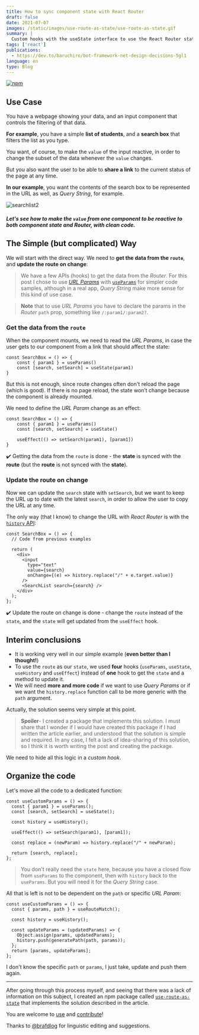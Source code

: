 ```yaml
---
title: How to sync component state with React Router
draft: false
date: 2021-07-07
images: /static/images/use-route-as-state/use-route-as-state.gif
summary: |
  Custom hooks with the useState interface to use the React Router state as the component state.
tags: ['react']
publications:
  - https://dev.to/baruchiro/bot-framework-net-design-decisions-5gl1
language: en
type: Blog
---
```


[![npm](https://img.shields.io/badge/npm-use--route--as--state-informational?logo=npm)](https://www.npmjs.com/package/use-route-as-state)

## Use Case

You have a webpage showing your data, and an input component that controls the filtering of that data.

**For example**, you have a simple **list of students**, and a **search box** that filters the list as you type.

You want, of course, to make the `value` of the input reactive, in order to change the subset of the data whenever the `value` changes.

But you also want the user to be able to **share a link** to the current status of the page at any time.

**In our example**, you want the contents of the search box to be represented in the URL as well, as _Query String_, for example.

![searchlist2](https://dev-to-uploads.s3.amazonaws.com/i/r6iag63d4moogzazcp5n.gif)

##### Let's see how to make the `value` from one component to be reactive to both **component state** and **Router**, with clean code.

## The Simple (but complicated) Way

We will start with the direct way. We need to **get the data from the `route`**, and **update the route on change**:

> We have a few APIs (hooks) to get the data from the _Router_. For this post I chose to use [_URL Params_](https://reactrouter.com/web/example/url-params) with [`useParams`](https://reactrouter.com/web/api/Hooks/useparams) for simpler code samples, although in a real app, _Query String_ make more sense for this kind of use case.

> **Note** that to use _URL Params_ you have to declare the params in the _Router_ `path` prop, something like `/:param1/:param2?`.

### Get the data from the `route`

When the component mounts, we need to read the _URL Params_, in case the user gets to our component from a link that should affect the state:

```react
const SearchBox = () => {
    const { param1 } = useParams()
    const [search, setSearch] = useState(param1)
}
```

But this is not enough, since route changes often don't reload the page (which is good). If there is no page reload, the state won’t change because the component is already mounted.

We need to define the _URL Param_ change as an effect:

```react
const SearchBox = () => {
    const { param1 } = useParams()
    const [search, setSearch] = useState()

    useEffect(() => setSearch(param1), [param1])
}
```

✔️ Getting the data from the `route` is done - the **state** is synced with the **route** (but the **route** is not synced with the **state**).

### Update the route on change

Now we can update the `search` state with `setSearch`, but we want to keep the URL up to date with the latest `search`, in order to allow the user to copy the URL at any time.

The only way (that I know) to change the URL with _React Router_ is with the [`history` API](https://reactrouter.com/web/api/history):

```react
const SearchBox = () => {
  // Code from previous examples

  return (
    <div>
      <input
        type="text"
        value={search}
        onChange={(e) => history.replace("/" + e.target.value)}
      />
      <SearchList search={search} />
    </div>
  );
};
```

✔️ Update the route on change is done - change the `route` instead of the `state`, and the `state` will get updated from the `useEffect` hook.

## Interim conclusions

- It is working very well in our simple example (**even better than I thought!**)
- To use the `route` as our `state`, we used **four** hooks (`useParams`, `useState`, `useHistory` and `useEffect`) instead of **one** hook to get the `state` and a method to update it.
- We will need **more and more code** if we want to use _Query Params_ or if we want the `history.replace` function call to be more generic with the `path` argument.

Actually, the solution seems very simple at this point.

> **Spoiler**- I created a package that implements this solution.
> I must share that I wonder if I would have created this package if I had written the article earlier, and understood that the solution is simple and required.
> In any case, I felt a lack of idea-sharing of this solution, so I think it is worth writing the post and creating the package.

We need to hide all this logic in a _custom hook_.

## Organize the code

Let's move all the code to a dedicated function:

```react
const useCustomParams = () => {
  const { param1 } = useParams();
  const [search, setSearch] = useState();

  const history = useHistory();

  useEffect(() => setSearch(param1), [param1]);

  const replace = (newParam) => history.replace("/" + newParam);

  return [search, replace];
};
```

> You don't really need the `state` here, because you have a closed flow from `useParams` to the component, then with `history` back to the `useParams`.
> But you will need it for the _Query String_ case.

All that is left is not to be dependent on the `path` or specific _URL Param_:

```react
const useCustomParams = () => {
  const { params, path } = useRouteMatch();

  const history = useHistory();

  const updateParams = (updatedParams) => {
    Object.assign(params, updatedParams);
    history.push(generatePath(path, params));
  };
  return [params, updateParams];
};
```

I don't know the specific `path` or `params`, I just take, update and push them again.

---

After going through this process myself, and seeing that there was a lack of information on this subject, I created an npm package called [`use-route-as-state`](https://www.npmjs.com/package/use-route-as-state) that implements the solution described in the article.

You are welcome to [use](https://www.npmjs.com/package/use-route-as-state) and [contribute](https://github.com/baruchiro/use-route-as-state)!

Thanks to [@brafdlog](https://github.com/brafdlog) for linguistic editing and suggestions.
